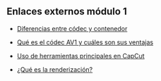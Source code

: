 ## Enlaces externos módulo 1

- [Diferencias entre códec y contenedor](https://multimedia.uoc.edu/blogs/fem/es/codec-y-contenedor/)

- [Qué es el códec AV1 y cuáles son sus ventajas](https://www.xataka.com/basics/que-codec-av1-cuales-sus-ventajas)

- [Uso de herramientas principales en CapCut](https://androidphoria.com/tutoriales/herramientas-mas-usadas-capcut)

- [¿Qué es la renderización?](https://www.ionos.es/digitalguide/paginas-web/diseno-web/renderizacion/)